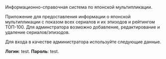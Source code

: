 Информационно-справочная система по японской мультипликации.

Приложение для предоставления информации о японской мультипликации с показом всех сериалов и их эпизодов и рейтингом ТОП-100.
Для админстратора возможно добавление, редактирование и удаление сериалов/эпизодов.

Для входа в качестве администратора используйте следующие данные.

<b>Логин</b>: test.
<b>Пароль</b>: test.
